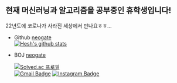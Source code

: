 ## 현재 머신러닝과 알고리즘을 공부중인 휴학생입니다!
22년도에 코로나가 사라진 세상에서 만나요ㅎㅎ...

 - Github [neogate](https://github.com/Hesh0629)  
 [![Hesh's github stats](https://github-readme-stats.vercel.app/api?username=Hesh0629)](https://github.com/Hesh0629/github-readme-stats)   
 - BOJ [neogate](https://www.acmicpc.net/user/neogate)

    [![Solved.ac 프로필](http://mazassumnida.wtf/api/v2/generate_badge?boj=neogate)](https://solved.ac/neogate)  
   [![Gmail Badge](https://img.shields.io/badge/Gmail-d14836?style=flat-square&logo=Gmail&logoColor=white&link=mailto:snugyun01@gmail.com)](mailto:neogate@sogang.ac.kr)
   [![Instagram Badge](https://img.shields.io/badge/Instagram-e4405f?style=flat-square&logo=Instagram&logoColor=white&link=https://www.instagram.com/hesh_lumineux/)](https://www.instagram.com/hesh_lumineux/)
<!--
**Hesh0629/Hesh0629** is a ✨ _special_ ✨ repository because its `README.md` (this file) appears on your GitHub profile.

Here are some ideas to get you started:

- 🔭 I’m currently working on ...
- 🌱 I’m currently learning ...
- 👯 I’m looking to collaborate on ...
- 🤔 I’m looking for help with ...
- 💬 Ask me about ...
- 📫 How to reach me: ...
- 😄 Pronouns: ...
- ⚡ Fun fact: ...
-->
